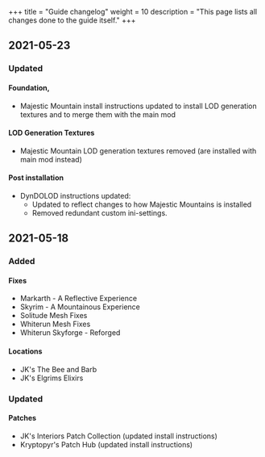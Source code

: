 +++
title = "Guide changelog"
weight = 10
description = "This page lists all changes done to the guide itself."
+++

## 2021-05-23

### Updated

#### Foundation, 
* Majestic Mountain install instructions updated to install LOD generation textures and to merge them with the main mod

#### LOD Generation Textures
* Majestic Mountain LOD generation textures removed (are installed with main mod instead)

#### Post installation
* DynDOLOD instructions updated:    
    * Updated to reflect changes to how Majestic Mountains is installed
    * Removed redundant custom ini-settings.

## 2021-05-18

### Added

#### Fixes

* Markarth - A Reflective Experience
* Skyrim - A Mountainous Experience
* Solitude Mesh Fixes
* Whiterun Mesh Fixes
* Whiterun Skyforge - Reforged

#### Locations

* JK's The Bee and Barb
* JK's Elgrims Elixirs

### Updated

#### Patches

* JK's Interiors Patch Collection (updated install instructions)
* Kryptopyr's Patch Hub (updated install instructions)